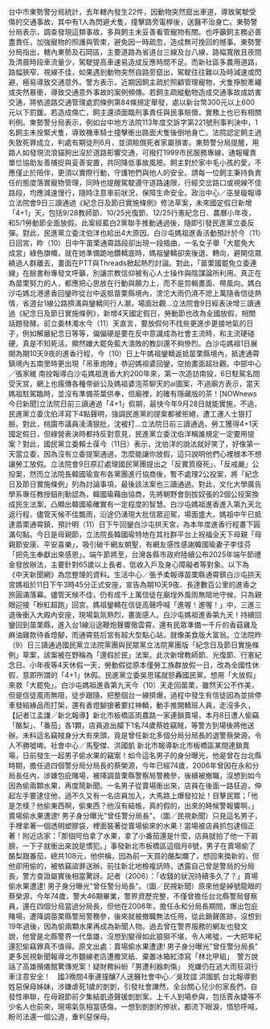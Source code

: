 台中市東勢警分局統計，去年轄內發生22件，因動物突然竄出車道，導致駕駛受傷的交通事故，其中有1人為閃避犬隻，撞擊路旁電桿後，送醫不治身亡。東勢警分局表示，調查發現這類事故，多與飼主未妥善看管寵物有關。也呼籲飼主務必善盡責任，加強寵物的照護與管束，避免因一時疏忽，造成無可挽回的憾事。東勢警分局指出，轄內東勢及石岡區，主要道路為省道台三線及台八線，路幅寬敞且夜間及清晨時段車流量少，駕駛提高車速易造成反應時間不足。而新社區多農用道路，路幅狹窄、視線不佳，如果遇到動物突然自路旁竄出，駕駛往往難以及時減速或閃避，極易導致交通意外。警方表示，近期因飼主疏於照顧管理寵物，犬隻掙脫牽繩或突然暴衝，導致交通意外事故的案例頻傳。若飼主疏縱動物造成交通事故或妨害交通，將依道路交通管理處罰條例第84條規定舉發，處以新台幣300元以上600元以下罰鍰。若造成傷亡，飼主還須面臨刑事責任與民事賠償，實務上也已有相關判例。東勢警分局表示，例如台中地方法院113年度交訴字第221號刑事判決中，1名飼主未拴緊犬隻，導致機車騎士撞擊衝出路面犬隻後倒地身亡。法院認定飼主過失致死罪成立，判處有期徒刑6月，並須賠償死者家屬損害。東勢警分局提醒，用路人如發現流浪貓狗出沒於道路影響交通，可撥打1999市民服務專線，通報權責單位協助友善捕捉與妥善安置，共同降低事故風險。飼主對於家中毛小孩的愛，不應僅止於陪伴，更須以實際行動，守護牠們與他人的安全。請每一位飼主秉持負責任的態度落實寵物管理，同時也提醒駕駛遵守道路速限，行經交岔路口或視線不佳路段，均應減速慢行，隨時注意車前狀況，保障生命安全。政治中心／巫旻璇報導立法院會9日三讀通過《紀念日及節日實施條例》修法草案，未來國定假日新增「4+1」天，包括9/28教師節、10/25光復節、12/25行憲紀念日、農曆小年夜，和5/1勞動節全面放假。此案經藍白2黨聯手推動通過後，隨即引發民進黨立委反彈。對此，民進黨立委沈伯洋也給出4大原因。白沙屯媽祖進香活動預計於今（11）日回宮，昨（10）日中午苗栗通霄路段卻出現一段插曲，一名女子舉「大罷免大成宮」綠色旗幟，就在她準備跪地鑽轎底時，媽祖鑾轎卻突後退、轉向，避開信眾繞過人群離去，畫面在PTT與Threads掀起熱烈討論。對此，「苗栗國罷免立委連線」在臉書粉專發文呼籲，別讓宗教信仰被有心人士操作與陰謀論所利用。真正在為苗栗努力的人，都應把心思放在行動與願力上，而不是剪輯畫面、帶風向。媽白沙屯媽北港進香回鑾昨從台中返抵苗栗縣境內，滂沱大雨仍澆不熄上萬隨香信徒熱情，省道台1線公路擠滿與鑾轎同行人潮，場面壯觀...立法院會9日經表決增三讀通過《紀念日及節日實施條例》，新增4天國定假日，勞動節也改為全國放假，相關話題發酵。前立委林濁水今（11）天直言，要放假何不找些更進步更接地氣的日子，例如解嚴紀念日等等，偏偏硬是要在反中意識成為社會主流時，和主流硬碰硬，真是不知死活。顯然嫌大罷免藍大潰敗的教訓還不夠慘烈。白沙屯媽祖1日展開為期10天9夜的進香行程，今（10）日上午媽祖鑾轎返抵苗栗縣境內，抵達通霄鎮境內五南里時更出現「吊車炮陣」恭迎媽祖婆回鑾，空拍畫面超壯觀。中部中心／張家維 南投報導白沙屯媽祖進香大約200年來，第一次造訪南投，6日駐駕名間受天宮，網上也瘋傳各種帝爺公及媽祖婆泡茶聊天的ai圖案，不過廟方表示，當天媽祖駐駕臨時，並沒有準備茶葉供奉，但廟裡，的確有隱藏版的茶！[NOWnews今日新聞]立法院日前三讀通過「4+1」假期，最快今年9月28日就能實施，不過，民進黨立委沈伯洋寫下4點聲明，強調民進黨的提案都被拒絕，遭工運人士狠打臉。對此，桃園市議員凌濤狠批，沈被打...立法院日前三讀通過，勞工獲得4+1天國定假日，但綠營表決時都持反對意見，民進黨立委沈伯洋稱誰規定一定要用提案？對此，國民黨立委賴士葆今（11日）表示，沈伯洋的說法就好笑了，好像第一天當立委，因為沒有立委提案通過，怎麼能讓你放假，這只說明他們心裡根本不想讓勞工放假。立法院會9日原訂處理國民黨團提出之「反實質廢死」、「反戒嚴」公投案，然而立法院長韓國瑜宣布各黨團進行協商後，暫不處理2公投案，將「紀念日及節日實施條例」列為討論事項，最後該法案也三讀通過。對此，文化大學廣告學系專任教授鈕則勳認為，韓國瑜藉由協商，先將朝野會劍拔奴張的2個公投案換成民生法案，凸顯出韓國瑜確實有一定程度的智慧。白沙屯媽祖進香進入第九天北返行程，儘管天候不佳飄雨，沿途仍湧現大批信眾迎駕，場面盛大。媽祖中午已抵達苗栗通霄鎮，預計明（11）日下午回鑾白沙屯拱天宮，為本年度進香行程畫下圓滿句點。今日是母親節，立法院長韓國瑜特地在其社群平台上祝福全天下母親「母親節安康、平安喜樂」，吸引破千網友朝聖，有網友感性感謝韓國瑜妻子李佳芬「把先生奉獻出來感恩」。端午節將至，台灣各縣市政府陸續公布2025年端午節禮金發放辦法，主要針對65歲以上長者、低收入戶及身心障礙者等對象。以下為《中天新聞網》為您整理的資料。生活中心／張予柔報導苗栗縣通霄鎮白沙屯拱天宮媽祖於11日下午3時45分正式安座，宣告為期10天9夜、長達數百公里的進香之旅圓滿落幕。儘管天候不佳，仍有成千上萬信徒在廟埕外風雨無阻地守候，只為親眼迎接「粉紅超跑」回宮。媽祖鑾轎在信徒高聲呼喊「進喔！進喔！」中，三進三退後衝入大殿內安座，現場氣氛熱烈，畫面感人。白沙屯媽祖進香第九天！持續回鑾回到苗栗縣，進入台1線沿途鞭炮聲響徹雲霄，還有民眾準備一千斤的香菇雞及麻油雞款待香燈腳，而通霄慈后宮有超大型點心站，就像美食版大富翁。立法院昨（9）日三讀通過國民黨立法院黨團與民眾黨立法院黨團版「紀念日及節日實施條例」草案，該案被在野稱為「還假於民」法案。此次新增教師節、光復節、行憲紀念日、小年夜等4天休假一天，勞動假從原本僅勞工族群放假一日，改為全國性休假，意即所謂的「4+1」休假。民進黨立委吳思瑤就怒轟國民黨，想用「大放假」來救「大罷免」。白沙屯媽祖進香第九天今（10）天走回苗栗，雖然天公不作美，但是信徒風雨無阻，徒步跟隨，把整個台一線擠爆，過程中發生有信徒因為並排停車發結緣品而打架，還有香燈腳搶著要扛神轎，動手推開轎班人員，走沒多久，【記者江孟謙／新北報導】新北市板橋區雨農路一家連鎖賣場，本月8日遭人偷竊「酪梨」、「番茄」各1顆，店員追出攔下1名74歲蔡姓竊賊，等警方到場後將他送辦。未料這名竊賊身分大有來頭，竟是曾任新北多個分局分局長的退警蔡榮源，令人不勝噓唏。社會中心／馬聖傑、洪國凱 新北市報導新北市板橋區某間連鎖賣場，日前發生一起男子偷水果的竊案！如今這名男子的身分曝光，他是曾在台北縣時期，擔任過四個警分局分局長的蔡榮源，今年已經74歲，2006年曾因在永和分局長任內，涉嫌包庇賭場，被降調苗栗縣警察局警務參，後續被撤職，沒想到如今因為偷兩顆水果，再度鬧新聞。一名男子從賣場衝出來，店員在後面一路狂追，伸起左手要逮住他，過不久又有一名店員加入，大馬路上爆發拉扯！目擊民眾；「他是怎樣？他偷東西啊，偷東西？他沒有結帳，真的假的，出來的時候警報響啊。」賣場偷水果遭逮! 男子身分曝光"曾任警分局長"。（圖／民視新聞）只見這名男子，手裡拿著一個透明塑膠袋，裡面裝著從賣場偷來的水果！當場被店員抓包逮個正著！附近店家：「那個阿伯拿了水果，拿了小番茄還是什麼，店員就拍了他一下肩膀，一下子就衝出來說是慣犯。」事發新北市板橋區這個月8號，男子在賣場偷了酪梨跟番茄，總共108元，他供稱，因為前一天買的酪梨爛了，想回來換新的，但他卻用偷的，被依竊盜罪送辦。前往新北地檢複訊時，透露自己曾是警局的分局長，警方查證屬實後相當驚訝。記者（2006）：「收錢的狀況持續多久了？」賣場偷水果遭逮! 男子身分曝光"曾任警分局長"。（圖／民視新聞）原來他是綽號龍眼的蔡榮源，今年74歲，警大46期畢業，警界資歷完整，不僅曾擔任台北縣警局督察員，還在四個分局當過分局長，但他在2006年，擔任永和分局長期間，爆出包庇賭場，遭降調苗栗縣警局警務參，後來就被撤職無法任用，從此銷聲匿跡，沒想到19年過後，因為偷兩顆水果再成為新聞人物。過去曾在警界服務的網友也發文說，他曾是北縣警界一代梟雄，沒想到變得如此狼狽不堪，令人唏噓，一大把年紀還犯偷竊罪真不值得。原文出處：賣場偷水果遭逮! 男子身分曝光"曾任警分局長" 更多民視新聞報導北市麵線老店遭撒冥紙、棄置冰箱紅漆寫「林北甲組」　警方說話了高雄殯儀館驚傳兇案！疑財務糾紛「男遭利器刺傷」　兇嫌仍在逃大雨狂瀉行車注意安全！　國3晚間4車連撞釀7人送醫社會中心／吳玟誼 洪國凱 台北報導劉姓惡保母姊妹，涉嫌虐死1歲的剴剴，引發社會譁然，全台關心兒少的家長們，自發性串聯，在母親節前夕集結凱道聲援剴剴案，上千人到場參與，包括賈永婕等不少名人也前來，現場氣氛相當感傷，一想到剴剴的慘狀，都流下眼淚，憤怒呼喊，盼司法還一個公道，重判惡保母。